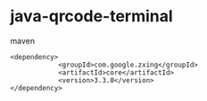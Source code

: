 # java-qrcode-terminal


maven 
```
<dependency>
            <groupId>com.google.zxing</groupId>
            <artifactId>core</artifactId>
            <version>3.3.0</version>
</dependency>
```
